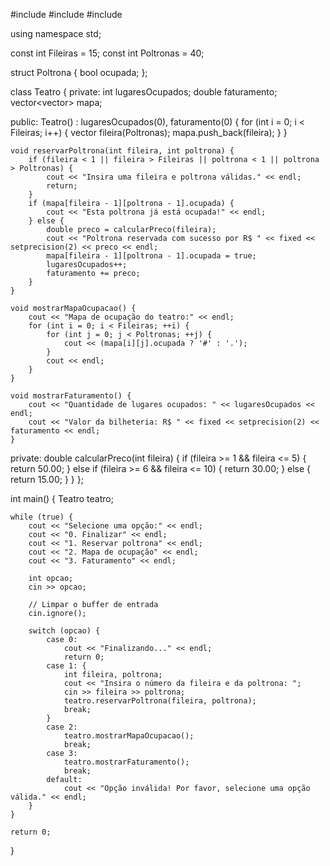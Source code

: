 












#include <iostream>
#include <iomanip>
#include <vector>

using namespace std;

const int Fileiras = 15;
const int Poltronas = 40;

struct Poltrona {
    bool ocupada;
};

class Teatro {
private:
    int lugaresOcupados;
    double faturamento;
    vector<vector<Poltrona>> mapa;

public:
    Teatro() : lugaresOcupados(0), faturamento(0) {
        for (int i = 0; i < Fileiras; i++) {
            vector<Poltrona> fileira(Poltronas);
            mapa.push_back(fileira);
        }
    }

    void reservarPoltrona(int fileira, int poltrona) {
        if (fileira < 1 || fileira > Fileiras || poltrona < 1 || poltrona > Poltronas) {
            cout << "Insira uma fileira e poltrona válidas." << endl;
            return;
        }
        if (mapa[fileira - 1][poltrona - 1].ocupada) {
            cout << "Esta poltrona já está ocupada!" << endl;
        } else {
            double preco = calcularPreco(fileira);
            cout << "Poltrona reservada com sucesso por R$ " << fixed << setprecision(2) << preco << endl;
            mapa[fileira - 1][poltrona - 1].ocupada = true;
            lugaresOcupados++;
            faturamento += preco;
        }
    }

    void mostrarMapaOcupacao() {
        cout << "Mapa de ocupação do teatro:" << endl;
        for (int i = 0; i < Fileiras; ++i) {
            for (int j = 0; j < Poltronas; ++j) {
                cout << (mapa[i][j].ocupada ? '#' : '.');
            }
            cout << endl;
        }
    }

    void mostrarFaturamento() {
        cout << "Quantidade de lugares ocupados: " << lugaresOcupados << endl;
        cout << "Valor da bilheteria: R$ " << fixed << setprecision(2) << faturamento << endl;
    }

private:
    double calcularPreco(int fileira) {
        if (fileira >= 1 && fileira <= 5) {
            return 50.00;
        } else if (fileira >= 6 && fileira <= 10) {
            return 30.00;
        } else {
            return 15.00;
        }
    }
};

int main() {
    Teatro teatro;

    while (true) {
        cout << "Selecione uma opção:" << endl;
        cout << "0. Finalizar" << endl;
        cout << "1. Reservar poltrona" << endl;
        cout << "2. Mapa de ocupação" << endl;
        cout << "3. Faturamento" << endl;

        int opcao;
        cin >> opcao;

        // Limpar o buffer de entrada
        cin.ignore();

        switch (opcao) {
            case 0:
                cout << "Finalizando..." << endl;
                return 0;
            case 1: {
                int fileira, poltrona;
                cout << "Insira o número da fileira e da poltrona: ";
                cin >> fileira >> poltrona;
                teatro.reservarPoltrona(fileira, poltrona);
                break;
            }
            case 2:
                teatro.mostrarMapaOcupacao();
                break;
            case 3:
                teatro.mostrarFaturamento();
                break;
            default:
                cout << "Opção inválida! Por favor, selecione uma opção válida." << endl;
        }
    }

    return 0;
}
